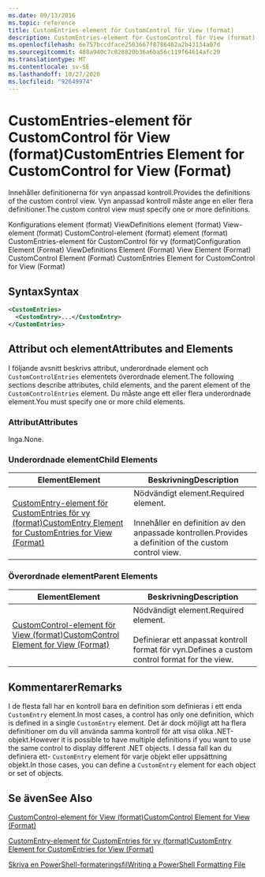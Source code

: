 ```yaml
---
ms.date: 09/13/2016
ms.topic: reference
title: CustomEntries-element för CustomControl för View (format)
description: CustomEntries-element för CustomControl för View (format)
ms.openlocfilehash: 6e757bccdface2503667f8786462a2b43134a07d
ms.sourcegitcommit: 488a940c7c828820b36a6ba56c119f64614afc29
ms.translationtype: MT
ms.contentlocale: sv-SE
ms.lasthandoff: 10/27/2020
ms.locfileid: "92649974"
---
```

# <a name="customentries-element-for-customcontrol-for-view-format"></a><span data-ttu-id="c2119-103">CustomEntries-element för CustomControl för View (format)</span><span class="sxs-lookup"><span data-stu-id="c2119-103">CustomEntries Element for CustomControl for View (Format)</span></span>

<span data-ttu-id="c2119-104">Innehåller definitionerna för vyn anpassad kontroll.</span><span class="sxs-lookup"><span data-stu-id="c2119-104">Provides the definitions of the custom control view.</span></span> <span data-ttu-id="c2119-105">Vyn anpassad kontroll måste ange en eller flera definitioner.</span><span class="sxs-lookup"><span data-stu-id="c2119-105">The custom control view must specify one or more definitions.</span></span>

<span data-ttu-id="c2119-106">Konfigurations element (format) ViewDefinitions element (format) View-element (format) CustomControl-element (format) element (format) CustomEntries-element för CustomControl för vy (format)</span><span class="sxs-lookup"><span data-stu-id="c2119-106">Configuration Element (Format) ViewDefinitions Element (Format) View Element (Format) CustomControl Element (Format) CustomEntries Element for CustomControl for View (Format)</span></span>

## <a name="syntax"></a><span data-ttu-id="c2119-107">Syntax</span><span class="sxs-lookup"><span data-stu-id="c2119-107">Syntax</span></span>

```xml
<CustomEntries>
  <CustomEntry>...</CustomEntry>
</CustomEntries>
```

## <a name="attributes-and-elements"></a><span data-ttu-id="c2119-108">Attribut och element</span><span class="sxs-lookup"><span data-stu-id="c2119-108">Attributes and Elements</span></span>

<span data-ttu-id="c2119-109">I följande avsnitt beskrivs attribut, underordnade element och `CustomControlEntries` elementets överordnade element.</span><span class="sxs-lookup"><span data-stu-id="c2119-109">The following sections describe attributes, child elements, and the parent element of the `CustomControlEntries` element.</span></span> <span data-ttu-id="c2119-110">Du måste ange ett eller flera underordnade element.</span><span class="sxs-lookup"><span data-stu-id="c2119-110">You must specify one or more child elements.</span></span>

### <a name="attributes"></a><span data-ttu-id="c2119-111">Attribut</span><span class="sxs-lookup"><span data-stu-id="c2119-111">Attributes</span></span>

<span data-ttu-id="c2119-112">Inga.</span><span class="sxs-lookup"><span data-stu-id="c2119-112">None.</span></span>

### <a name="child-elements"></a><span data-ttu-id="c2119-113">Underordnade element</span><span class="sxs-lookup"><span data-stu-id="c2119-113">Child Elements</span></span>

|<span data-ttu-id="c2119-114">Element</span><span class="sxs-lookup"><span data-stu-id="c2119-114">Element</span></span>|<span data-ttu-id="c2119-115">Beskrivning</span><span class="sxs-lookup"><span data-stu-id="c2119-115">Description</span></span>|
|-------------|-----------------|
|[<span data-ttu-id="c2119-116">CustomEntry-element för CustomEntries för vy (format)</span><span class="sxs-lookup"><span data-stu-id="c2119-116">CustomEntry Element for CustomEntries for View (Format)</span></span>](./customentry-element-for-customentries-for-customcontrol-for-view-format.md)|<span data-ttu-id="c2119-117">Nödvändigt element.</span><span class="sxs-lookup"><span data-stu-id="c2119-117">Required element.</span></span><br /><br /> <span data-ttu-id="c2119-118">Innehåller en definition av den anpassade kontrollen.</span><span class="sxs-lookup"><span data-stu-id="c2119-118">Provides a definition of the custom control view.</span></span>|

### <a name="parent-elements"></a><span data-ttu-id="c2119-119">Överordnade element</span><span class="sxs-lookup"><span data-stu-id="c2119-119">Parent Elements</span></span>

|<span data-ttu-id="c2119-120">Element</span><span class="sxs-lookup"><span data-stu-id="c2119-120">Element</span></span>|<span data-ttu-id="c2119-121">Beskrivning</span><span class="sxs-lookup"><span data-stu-id="c2119-121">Description</span></span>|
|-------------|-----------------|
|[<span data-ttu-id="c2119-122">CustomControl-element för View (format)</span><span class="sxs-lookup"><span data-stu-id="c2119-122">CustomControl Element for View (Format)</span></span>](./customcontrol-element-for-view-format.md)|<span data-ttu-id="c2119-123">Nödvändigt element.</span><span class="sxs-lookup"><span data-stu-id="c2119-123">Required element.</span></span><br /><br /> <span data-ttu-id="c2119-124">Definierar ett anpassat kontroll format för vyn.</span><span class="sxs-lookup"><span data-stu-id="c2119-124">Defines a custom control format for the view.</span></span>|

## <a name="remarks"></a><span data-ttu-id="c2119-125">Kommentarer</span><span class="sxs-lookup"><span data-stu-id="c2119-125">Remarks</span></span>

<span data-ttu-id="c2119-126">I de flesta fall har en kontroll bara en definition som definieras i ett enda `CustomEntry` element.</span><span class="sxs-lookup"><span data-stu-id="c2119-126">In most cases, a control has only one definition, which is defined in a single `CustomEntry` element.</span></span> <span data-ttu-id="c2119-127">Det är dock möjligt att ha flera definitioner om du vill använda samma kontroll för att visa olika .NET-objekt.</span><span class="sxs-lookup"><span data-stu-id="c2119-127">However it is possible to have multiple definitions if you want to use the same control to display different .NET objects.</span></span> <span data-ttu-id="c2119-128">I dessa fall kan du definiera ett- `CustomEntry` element för varje objekt eller uppsättning objekt.</span><span class="sxs-lookup"><span data-stu-id="c2119-128">In those cases, you can define a `CustomEntry` element for each object or set of objects.</span></span>

## <a name="see-also"></a><span data-ttu-id="c2119-129">Se även</span><span class="sxs-lookup"><span data-stu-id="c2119-129">See Also</span></span>

[<span data-ttu-id="c2119-130">CustomControl-element för View (format)</span><span class="sxs-lookup"><span data-stu-id="c2119-130">CustomControl Element for View (Format)</span></span>](./customcontrol-element-for-view-format.md)

[<span data-ttu-id="c2119-131">CustomEntry-element för CustomEntries för vy (format)</span><span class="sxs-lookup"><span data-stu-id="c2119-131">CustomEntry Element for CustomEntries for View (Format)</span></span>](./customentry-element-for-customentries-for-customcontrol-for-view-format.md)

[<span data-ttu-id="c2119-132">Skriva en PowerShell-formateringsfil</span><span class="sxs-lookup"><span data-stu-id="c2119-132">Writing a PowerShell Formatting File</span></span>](./writing-a-powershell-formatting-file.md)
